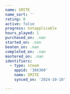 ```yaml
---
name: SMITE
name_sort: ''
rating: 0
active: false
progress: notapplicable
hours_played: 1
purchased_on: .nan
started_on: .nan
beaten_on: .nan
completed_on: .nan
mastered_on: .nan
identifiers:
  - type: steam
    appid: '386360'
    name: SMITE
    synced_on: '2024-10-10'

---
```

